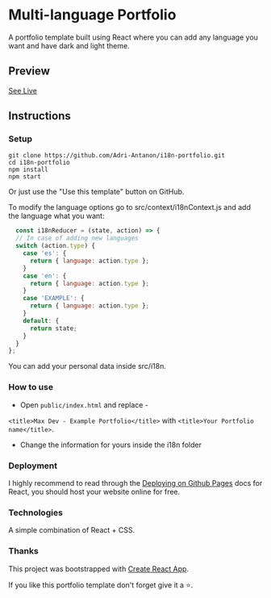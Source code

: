 # Multi-language Portfolio

A portfolio template built using React where you can add any language you want and have dark and light theme.

## Preview

[See Live](https://adri-antanon.github.io/i18n-portfolio/)

## Instructions

### Setup

```shell
git clone https://github.com/Adri-Antanon/i18n-portfolio.git
cd i18n-portfolio
npm install
npm start
```

Or just use the "Use this template" button on GitHub.

To modify the language options go to src/context/i18nContext.js and add the language what you want:

```js
  const i18nReducer = (state, action) => {
  // In case of adding new languages
  switch (action.type) {
    case 'es': {
      return { language: action.type };
    }
    case 'en': {
      return { language: action.type };
    }
    case 'EXAMPLE': {
      return { language: action.type };
    }
    default: {
      return state;
    }
  }
};
```

You can add your personal data inside src/i18n.

### How to use
- Open `public/index.html` and replace -

`<title>Max Dev - Example Portfolio</title>` with `<title>Your Portfolio name</title>`.

- Change the information for yours inside the i18n folder

### Deployment
I highly recommend to read through the [Deploying on Github Pages](https://create-react-app.dev/docs/deployment/#github-pages) docs for React,  you should host your website online for free.

### Technologies 
 A simple combination of React + CSS.

### Thanks
This project was bootstrapped with [Create React App](https://github.com/facebook/create-react-app).

If you like this portfolio template don't forget give it a ⭐.